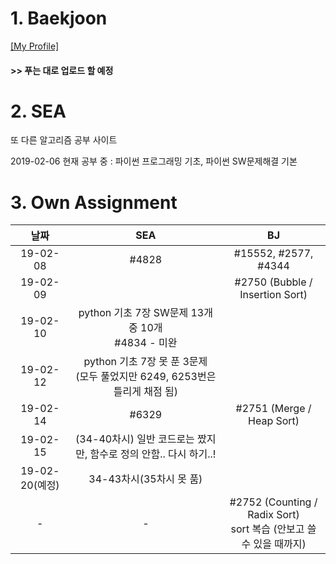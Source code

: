 # 1. Baekjoon 

[[My Profile]](https://www.acmicpc.net/user/riim715)

#### >> 푸는 대로 업로드 할 예정


# 2. SEA

또 다른 알고리즘 공부 사이트 

2019-02-06 현재 공부 중 : 파이썬 프로그래밍 기초, 파이썬 SW문제해결 기본



# 3. Own Assignment

날짜 | SEA | BJ
:---:|:---: |:---:
19-02-08 | #4828 | #15552, #2577, #4344
19-02-09 |  | #2750 (Bubble / Insertion Sort)
19-02-10 | python 기초 7장 SW문제 13개 중 10개 <br> #4834 - 미완
19-02-12 |  python 기초 7장 못 푼 3문제 <br> (모두 풀었지만 6249, 6253번은 틀리게 채점 됨)
19-02-14 | #6329 |#2751 (Merge / Heap Sort)
19-02-15 | (34-40차시) 일반 코드로는 짰지만, 함수로 정의 안함.. 다시 하기..! | 
19-02-20(예정) | 34-43차시(35차시 못 품) | 
- | - | #2752 (Counting / Radix Sort) <br> sort 복습 (안보고 쓸 수 있을 때까지) 
